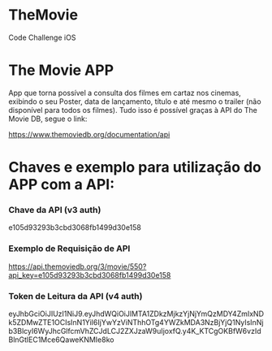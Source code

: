 # TheMovie

Code Challenge iOS

# The Movie APP

App que torna possível a consulta dos filmes em cartaz nos cinemas, exibindo o seu Poster, data de lançamento, título e até mesmo o trailer (não disponível para todos os filmes). Tudo isso é possível graças à API do The Movie DB, segue o link:

https://www.themoviedb.org/documentation/api


# Chaves e exemplo para utilização do APP com a API:

### Chave da API (v3 auth)
e105d93293b3cbd3068fb1499d30e158

### Exemplo de Requisição de API
https://api.themoviedb.org/3/movie/550?api_key=e105d93293b3cbd3068fb1499d30e158

### Token de Leitura da API (v4 auth)
eyJhbGciOiJIUzI1NiJ9.eyJhdWQiOiJlMTA1ZDkzMjkzYjNjYmQzMDY4ZmIxNDk5ZDMwZTE1OCIsInN1YiI6IjYwYzViNThhOTg4YWZkMDA3NzBjYjQ1NyIsInNjb3BlcyI6WyJhcGlfcmVhZCJdLCJ2ZXJzaW9uIjoxfQ.y4K_KTCgOKBfW6vzIdBlnGtlEC1Mce6QaweKNMIe8ko
